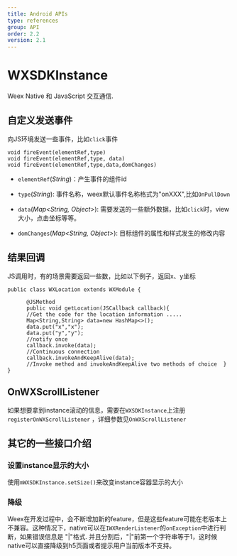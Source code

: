 ```yaml
---
title: Android APIs
type: references
group: API
order: 2.2
version: 2.1
---
```


# WXSDKInstance

Weex Native 和 JavaScript 交互通信.

## 自定义发送事件

向JS环境发送一些事件，比如`click`事件

```
void fireEvent(elementRef,type)
void fireEvent(elementRef,type, data)
void fireEvent(elementRef,type,data,domChanges)
```

* `elementRef`(_String_)：产生事件的组件id

* `type`(_String_): 事件名称，weex默认事件名称格式为"onXXX",比如`OnPullDown `

* `data`(_Map<String, Object>_): 需要发送的一些额外数据，比如`click`时，view大小，点击坐标等等。

* `domChanges`(_Map<String, Object>_): 目标组件的属性和样式发生的修改内容


## 结果回调

JS调用时，有的场景需要返回一些数，比如以下例子，返回x、y坐标

```
public class WXLocation extends WXModule {

      @JSMethod
      public void getLocation(JSCallback callback){
      //Get the code for the location information .....
      Map<String,String> data=new HashMap<>();
      data.put("x","x");
      data.put("y","y");
      //notify once
      callback.invoke(data);
      //Continuous connection
      callback.invokeAndKeepAlive(data);
      //Invoke method and invokeAndKeepAlive two methods of choice  }
}
```

## OnWXScrollListener

如果想要拿到instance滚动的信息，需要在`WXSDKInstance`上注册`registerOnWXScrollListener` ，详细参数见`OnWXScrollListener `



## 其它的一些接口介绍
### 设置instance显示的大小

使用`mWXSDKInstance.setSize()`来改变instance容器显示的大小


### 降级

Weex在开发过程中，会不断增加新的feature，但是这些feature可能在老版本上不兼容。这种情况下，native可以在`IWXRenderListener`的`onException`中进行判断，如果错误信息是 "|"格式. 并且分割后，"|"前第一个字符串等于1，这时候native可以直接降级到h5页面或者提示用户当前版本不支持。

